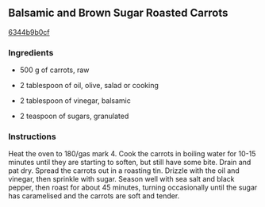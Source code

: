 ## Balsamic and Brown Sugar Roasted Carrots

[6344b9b0cf](http://www.food.com/recipe/balsamic-and-brown-sugar-roasted-carrots-356134)

### Ingredients

 - 500 g of carrots, raw

 - 2 tablespoon of oil, olive, salad or cooking

 - 2 tablespoon of vinegar, balsamic

 - 2 teaspoon of sugars, granulated

### Instructions

Heat the oven to 180/gas mark 4. Cook the carrots in boiling water for 10-15 minutes until they are starting to soften, but still have some bite. Drain and pat dry. Spread the carrots out in a roasting tin. Drizzle with the oil and vinegar, then sprinkle with sugar. Season well with sea salt and black pepper, then roast for about 45 minutes, turning occasionally until the sugar has caramelised and the carrots are soft and tender.